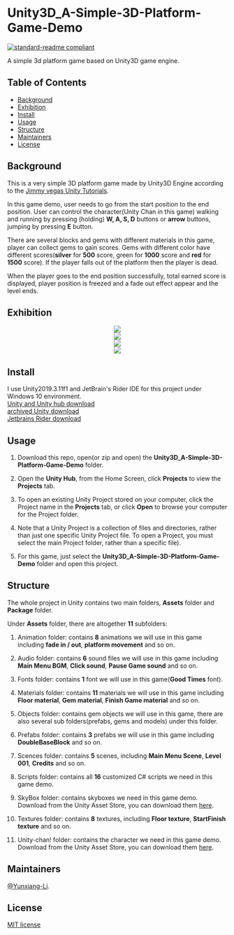 # Unity3D_A-Simple-3D-Platform-Game-Demo

[![standard-readme compliant](https://img.shields.io/badge/readme%20style-standard-brightgreen.svg?style=flat-square)](https://github.com/RichardLitt/standard-readme)

A simple 3d platform game based on Unity3D game engine.

## Table of Contents

- [Background](#Background)
- [Exhibition](#Exhibition)
- [Install](#install)
- [Usage](#usage)
- [Structure](#Structure)
- [Maintainers](#Maintainers)
- [License](#license)

## Background

This is a very simple 3D platform game made by Unity3D Engine according to the [Jimmy vegas Unity Tutorials](https://jvunity.weebly.com/).

In this game demo, user needs to go from the start position to the end position. User can control the character(Unity Chan in this game) walking and running by pressing (holding) **W, A, S, D** buttons or **arrow** buttons, jumping by pressing **E** button.

There are several blocks and gems with different materials in this game, player can collect gems to gain scores. Gems with different color have different scores(**silver** for **500** score, green for **1000** score and **red** for **1500** score). If the player falls out of the platform then the player is dead.

When the player goes to the end position successfully, total earned score is displayed, player position is freezed and a fade out effect appear and the level ends.

## Exhibition

<div align="center"> <img src="https://github.com/Yunxiang-Li/Unity3D_A-Simple-3D-Platform-Game-Demo/blob/master/Screenshots%20and%20GIFs/Level001Succeed.gif"/> </div>

<div align="center"> <img src="https://github.com/Yunxiang-Li/Unity3D_A-Simple-3D-Platform-Game-Demo/blob/master/Screenshots%20and%20GIFs/Level001Fail.gif"/> </div>

<div align="center"> <img src="https://github.com/Yunxiang-Li/Unity3D_A-Simple-3D-Platform-Game-Demo/blob/master/Screenshots%20and%20GIFs/ResetScore.gif"/> </div>

<div align="center"> <img src="https://github.com/Yunxiang-Li/Unity3D_A-Simple-3D-Platform-Game-Demo/blob/master/Screenshots%20and%20GIFs/Credits.gif"/> </div>

## Install

I use Unity2019.3.11f1 and JetBrain's Rider IDE for this project under Windows 10 environment.<br>
[Unity and Unity hub download](https://unity3d.com/get-unity/download)<br>
[archived Unity download ](https://unity3d.com/get-unity/download/archive)<br>
[Jetbrains Rider download](https://www.jetbrains.com/rider/download/#section=windows)

## Usage

1. Download this repo, open(or zip and open) the **Unity3D_A-Simple-3D-Platform-Game-Demo** folder.

2. Open the **Unity Hub**, from the Home Screen, click **Projects** to view the **Projects** tab.

3. To open an existing Unity Project stored on your computer, click the Project name in the **Projects** tab, or click **Open** to browse your computer for the Project folder.

4. Note that a Unity Project is a collection of files and directories, rather than just one specific Unity Project file. To open a Project, you must select the main Project folder, rather than a specific file).

5. For this game, just select the **Unity3D_A-Simple-3D-Platform-Game-Demo** folder and open this project.

## Structure

The whole project in Unity contains two main folders, **Assets** folder and **Package** folder.

Under **Assets** folder, there are altogether **11** subfolders:

1. Animation folder: contains **8** animations we will use in this game including **fade in / out**, **platform movement** and so on.

2. Audio folder: contains **6** sound files we will use in this game including **Main Menu BGM**, **Click sound**, **Pause Game sound** and so on.

3. Fonts folder: contains **1** font we will use in this game(**Good Times** font).

4. Materials folder: contains **11** materials we will use in this game including **Floor material**, **Gem material**, **Finish Game material** and so on.

5. Objects folder: contains gem objects we will use in this game, there are also several sub folders(prefabs, gems and models) under this folder.

6. Prefabs folder: contains **3** prefabs we will use in this game including **DoubleBaseBlock** and so on.

7. Scences folder: contains **5** scenes, including **Main Menu Scene**, **Level 001**, **Credits** and so on.

8. Scripts folder: contains all **16** customized C# scripts we need in this game demo. 

9. SkyBox folder: contains skyboxes we need in this game demo. Download from the Unity Asset Store, you can download them [here](https://assetstore.unity.com/packages/2d/textures-materials/sky/skybox-volume-2-nebula-3392).

10. Textures folder: contains **8** textures, including **Floor texture**, **StartFinish texture** and so on.

11. Unity-chan! folder: contains the character we need in this game demo. Download from the Unity Asset Store, you can download them [here](https://assetstore.unity.com/packages/3d/characters/unity-chan-model-18705).

## Maintainers

[@Yunxiang-Li](https://github.com/Yunxiang-Li).

## License

[MIT license](https://github.com/Yunxiang-Li/Unity2D_A-Simple-Notepad-App/blob/master/LICENSE)
